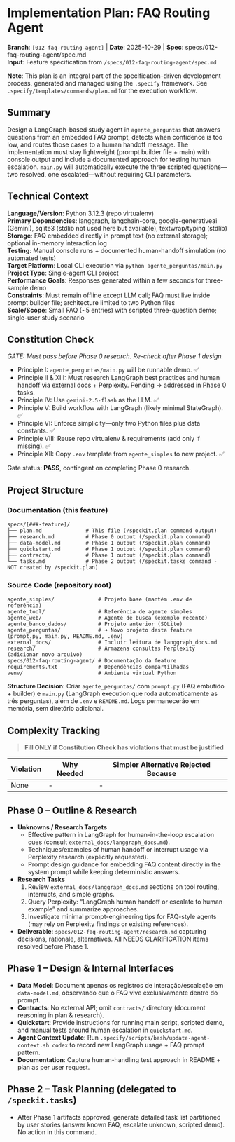# Implementation Plan: FAQ Routing Agent

**Branch**: `[012-faq-routing-agent]` | **Date**: 2025-10-29 | **Spec**: specs/012-faq-routing-agent/spec.md  
**Input**: Feature specification from `/specs/012-faq-routing-agent/spec.md`

**Note**: This plan is an integral part of the specification-driven development process, generated and managed using the `.specify` framework. See `.specify/templates/commands/plan.md` for the execution workflow.

## Summary

Design a LangGraph-based study agent in `agente_perguntas` that answers questions from an embedded FAQ prompt, detects when confidence is too low, and routes those cases to a human handoff message. The implementation must stay lightweight (prompt builder file + main) with console output and include a documented approach for testing human escalation. `main.py` will automatically execute the three scripted questions—two resolved, one escalated—without requiring CLI parameters.

## Technical Context

<!--
  ACTION REQUIRED: Replace the content in this section with the technical details
  for the project. The structure here is presented in advisory capacity to guide
  the iteration process.
-->

**Language/Version**: Python 3.12.3 (repo virtualenv)  
**Primary Dependencies**: langgraph, langchain-core, google-generativeai (Gemini), sqlite3 (stdlib not used here but available), textwrap/typing (stdlib)  
**Storage**: FAQ embedded directly in prompt text (no external storage); optional in-memory interaction log  
**Testing**: Manual console runs + documented human-handoff simulation (no automated tests)  
**Target Platform**: Local CLI execution via `python agente_perguntas/main.py`  
**Project Type**: Single-agent CLI project  
**Performance Goals**: Responses generated within a few seconds for three-sample demo  
**Constraints**: Must remain offline except LLM call; FAQ must live inside prompt builder file; architecture limited to two Python files  
**Scale/Scope**: Small FAQ (~5 entries) with scripted three-question demo; single-user study scenario

## Constitution Check

*GATE: Must pass before Phase 0 research. Re-check after Phase 1 design.*

- Principle I: `agente_perguntas/main.py` will be runnable demo. ✅
- Principle II & XIII: Must research LangGraph best practices and human handoff via external docs + Perplexity. Pending → addressed in Phase 0 tasks.  
- Principle IV: Use `gemini-2.5-flash` as the LLM. ✅  
- Principle V: Build workflow with LangGraph (likely minimal StateGraph). ✅  
- Principle VI: Enforce simplicity—only two Python files plus data constants. ✅  
- Principle VIII: Reuse repo virtualenv & requirements (add only if missing). ✅  
- Principle XII: Copy `.env` template from `agente_simples` to new project. ✅  

Gate status: **PASS**, contingent on completing Phase 0 research.

## Project Structure

### Documentation (this feature)

```text
specs/[###-feature]/
├── plan.md              # This file (/speckit.plan command output)
├── research.md          # Phase 0 output (/speckit.plan command)
├── data-model.md        # Phase 1 output (/speckit.plan command)
├── quickstart.md        # Phase 1 output (/speckit.plan command)
├── contracts/           # Phase 1 output (/speckit.plan command)
└── tasks.md             # Phase 2 output (/speckit.tasks command - NOT created by /speckit.plan)
```

### Source Code (repository root)
<!--
  ACTION REQUIRED: Descreva como o repositório está organizado hoje.
  Cada diretório de primeiro nível representa um projeto/experimento independente.
  Ajuste a árvore listando apenas os diretórios relevantes para esta feature.
-->

```text
agente_simples/              # Projeto base (mantém .env de referência)
agente_tool/                 # Referência de agente simples
agente_web/                  # Agente de busca (exemplo recente)
agente_banco_dados/          # Projeto anterior (SQLite)
agente_perguntas/            # ➜ Novo projeto desta feature (prompt.py, main.py, README.md, .env)
external_docs/               # Incluir leitura de langgraph_docs.md
research/                    # Armazena consultas Perplexity (adicionar novo arquivo)
specs/012-faq-routing-agent/ # Documentação da feature
requirements.txt             # Dependências compartilhadas
venv/                        # Ambiente virtual Python
```

**Structure Decision**: Criar `agente_perguntas/` com `prompt.py` (FAQ embutido + builder) e `main.py` (LangGraph execution que roda automaticamente as três perguntas), além de `.env` e `README.md`. Logs permanecerão em memória, sem diretório adicional.

## Complexity Tracking

> **Fill ONLY if Constitution Check has violations that must be justified**

| Violation | Why Needed | Simpler Alternative Rejected Because |
|-----------|------------|-------------------------------------|
| None | - | - |

## Phase 0 – Outline & Research

- **Unknowns / Research Targets**
  - Effective pattern in LangGraph for human-in-the-loop escalation cues (consult `external_docs/langgraph_docs.md`).
  - Techniques/examples of human handoff or interrupt usage via Perplexity research (explicitly requested).
  - Prompt design guidance for embedding FAQ content directly in the system prompt while keeping deterministic answers.
- **Research Tasks**
  1. Review `external_docs/langgraph_docs.md` sections on tool routing, interrupts, and simple graphs.
  2. Query Perplexity: “LangGraph human handoff or escalate to human example” and summarize approaches.
  3. Investigate minimal prompt-engineering tips for FAQ-style agents (may rely on Perplexity findings or existing references).
- **Deliverable**: `specs/012-faq-routing-agent/research.md` capturing decisions, rationale, alternatives. All NEEDS CLARIFICATION items resolved before Phase 1.

## Phase 1 – Design & Internal Interfaces

- **Data Model**: Document apenas os registros de interação/escalação em `data-model.md`, observando que o FAQ vive exclusivamente dentro do prompt.
- **Contracts**: No external API; omit `contracts/` directory (document reasoning in plan & research).
- **Quickstart**: Provide instructions for running main script, scripted demo, and manual tests around human escalation in `quickstart.md`.
- **Agent Context Update**: Run `.specify/scripts/bash/update-agent-context.sh codex` to record new LangGraph usage + FAQ prompt pattern.
- **Documentation**: Capture human-handling test approach in README + plan as per user request.

## Phase 2 – Task Planning (delegated to `/speckit.tasks`)

- After Phase 1 artifacts approved, generate detailed task list partitioned by user stories (answer known FAQ, escalate unknown, scripted demo). No action in this command.
